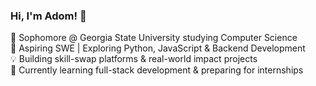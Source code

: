 ### Hi, I'm Adom! 👋

🚀 Sophomore @ Georgia State University studying Computer Science<br/>
🔭 Aspiring SWE | Exploring Python, JavaScript & Backend Development<br/>
💡 Building skill-swap platforms & real-world impact projects<br/>
🌱 Currently learning full-stack development & preparing for internships<br/>
